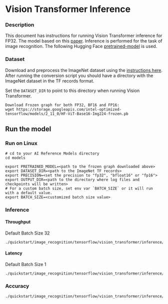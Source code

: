 <!--- 0. Title -->
# Vision Transformer Inference

<!-- 10. Description -->

### Description
This document has instructions for running Vision Transformer inference for FP32. The model based on this [paper](https://arxiv.org/abs/2010.11929). Inference is performed for the task of image recognition. 
The following Hugging Face [pretrained-model](https://huggingface.co/google/vit-base-patch16-224) is used.

### Dataset

Download and preprocess the ImageNet dataset using the [instructions here](/datasets/imagenet/README.md).
After running the conversion script you should have a directory with the
ImageNet dataset in the TF records format.

Set the `DATASET_DIR` to point to this directory when running Vision Transformer.

```
Download Frozen graph for both FP32, BF16 and FP16:
wget https://storage.googleapis.com/intel-optimized-tensorflow/models/2_11_0/HF-ViT-Base16-Img224-frozen.pb

```

## Run the model

### Run on Linux
```
# cd to your AI Reference Models directory
cd models

export PRETRAINED_MODEL=<path to the frozen graph downloaded above>
export DATASET_DIR=<path to the ImageNet TF records>
export PRECISION=<set the precision to "fp32", "bfloat16" or "fp16">
export OUTPUT_DIR=<path to the directory where log files and checkpoints will be written>
# For a custom batch size, set env var `BATCH_SIZE` or it will run with a default value.
export BATCH_SIZE=<customized batch size value>
```

### Inference

#### Throughput
Default Batch Size 32
```
./quickstart/image_recognition/tensorflow/vision_transformer/inference/cpu/inference_throughput_multi_instance.sh
```

#### Latency
Default Batch Size 1
```
./quickstart/image_recognition/tensorflow/vision_transformer/inference/cpu/inference_realtime_multi_instance.sh
```

### Accuracy
```
./quickstart/image_recognition/tensorflow/vision_transformer/inference/cpu/accuracy.sh
```


